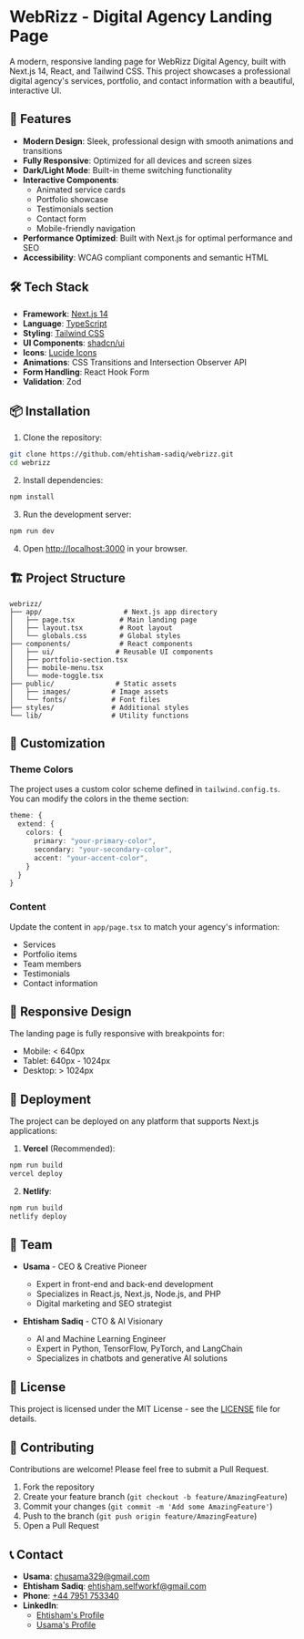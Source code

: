 # WebRizz - Digital Agency Landing Page

A modern, responsive landing page for WebRizz Digital Agency, built with Next.js 14, React, and Tailwind CSS. This project showcases a professional digital agency's services, portfolio, and contact information with a beautiful, interactive UI.

## 🚀 Features

- **Modern Design**: Sleek, professional design with smooth animations and transitions
- **Fully Responsive**: Optimized for all devices and screen sizes
- **Dark/Light Mode**: Built-in theme switching functionality
- **Interactive Components**: 
  - Animated service cards
  - Portfolio showcase
  - Testimonials section
  - Contact form
  - Mobile-friendly navigation
- **Performance Optimized**: Built with Next.js for optimal performance and SEO
- **Accessibility**: WCAG compliant components and semantic HTML

## 🛠️ Tech Stack

- **Framework**: [Next.js 14](https://nextjs.org/)
- **Language**: [TypeScript](https://www.typescriptlang.org/)
- **Styling**: [Tailwind CSS](https://tailwindcss.com/)
- **UI Components**: [shadcn/ui](https://ui.shadcn.com/)
- **Icons**: [Lucide Icons](https://lucide.dev/)
- **Animations**: CSS Transitions and Intersection Observer API
- **Form Handling**: React Hook Form
- **Validation**: Zod

## 📦 Installation

1. Clone the repository:
```bash
git clone https://github.com/ehtisham-sadiq/webrizz.git
cd webrizz
```

2. Install dependencies:
```bash
npm install
```

3. Run the development server:
```bash
npm run dev
```

4. Open [http://localhost:3000](http://localhost:3000) in your browser.

## 🏗️ Project Structure

```
webrizz/
├── app/                    # Next.js app directory
│   ├── page.tsx           # Main landing page
│   ├── layout.tsx         # Root layout
│   └── globals.css        # Global styles
├── components/            # React components
│   ├── ui/               # Reusable UI components
│   ├── portfolio-section.tsx
│   ├── mobile-menu.tsx
│   └── mode-toggle.tsx
├── public/               # Static assets
│   ├── images/          # Image assets
│   └── fonts/           # Font files
├── styles/              # Additional styles
└── lib/                 # Utility functions
```

## 🎨 Customization

### Theme Colors
The project uses a custom color scheme defined in `tailwind.config.ts`. You can modify the colors in the theme section:

```typescript
theme: {
  extend: {
    colors: {
      primary: "your-primary-color",
      secondary: "your-secondary-color",
      accent: "your-accent-color",
    }
  }
}
```

### Content
Update the content in `app/page.tsx` to match your agency's information:
- Services
- Portfolio items
- Team members
- Testimonials
- Contact information

## 📱 Responsive Design

The landing page is fully responsive with breakpoints for:
- Mobile: < 640px
- Tablet: 640px - 1024px
- Desktop: > 1024px

## 🚀 Deployment

The project can be deployed on any platform that supports Next.js applications:

1. **Vercel** (Recommended):
```bash
npm run build
vercel deploy
```

2. **Netlify**:
```bash
npm run build
netlify deploy
```

## 👥 Team

- **Usama** - CEO & Creative Pioneer
  - Expert in front-end and back-end development
  - Specializes in React.js, Next.js, Node.js, and PHP
  - Digital marketing and SEO strategist

- **Ehtisham Sadiq** - CTO & AI Visionary
  - AI and Machine Learning Engineer
  - Expert in Python, TensorFlow, PyTorch, and LangChain
  - Specializes in chatbots and generative AI solutions

## 📄 License

This project is licensed under the MIT License - see the [LICENSE](LICENSE) file for details.

## 🤝 Contributing

Contributions are welcome! Please feel free to submit a Pull Request.

1. Fork the repository
2. Create your feature branch (`git checkout -b feature/AmazingFeature`)
3. Commit your changes (`git commit -m 'Add some AmazingFeature'`)
4. Push to the branch (`git push origin feature/AmazingFeature`)
5. Open a Pull Request

## 📞 Contact

- **Usama**: [chusama329@gmail.com](mailto:chusama329@gmail.com)
- **Ehtisham Sadiq**: [ehtisham.selfworkf@gmail.com](mailto:ehtisham.selfworkf@gmail.com)
- **Phone**: [+44 7951 753340](tel:+447951753340)
- **LinkedIn**: 
  - [Ehtisham's Profile](https://www.linkedin.com/in/ehtisham-sadiq)
  - [Usama's Profile](#) 